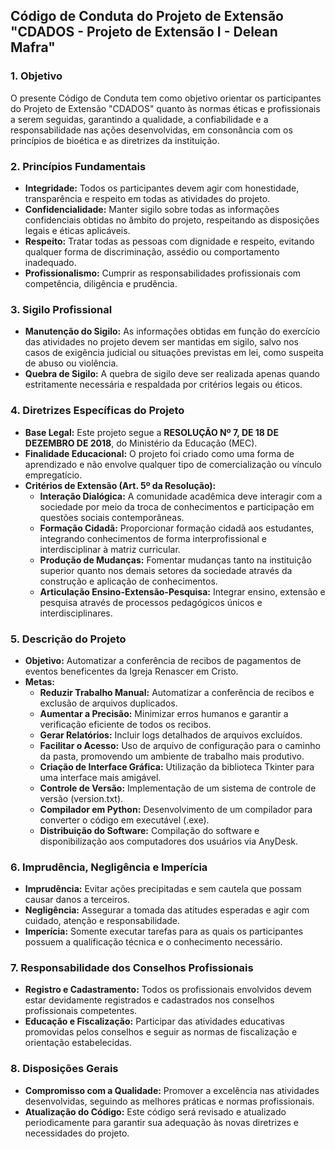 ## Código de Conduta do Projeto de Extensão "CDADOS - Projeto de Extensão I - Delean Mafra"

### 1. Objetivo
O presente Código de Conduta tem como objetivo orientar os participantes do Projeto de Extensão "CDADOS" quanto às normas éticas e profissionais a serem seguidas, garantindo a qualidade, a confiabilidade e a responsabilidade nas ações desenvolvidas, em consonância com os princípios de bioética e as diretrizes da instituição.

### 2. Princípios Fundamentais
- **Integridade:** Todos os participantes devem agir com honestidade, transparência e respeito em todas as atividades do projeto.
- **Confidencialidade:** Manter sigilo sobre todas as informações confidenciais obtidas no âmbito do projeto, respeitando as disposições legais e éticas aplicáveis.
- **Respeito:** Tratar todas as pessoas com dignidade e respeito, evitando qualquer forma de discriminação, assédio ou comportamento inadequado.
- **Profissionalismo:** Cumprir as responsabilidades profissionais com competência, diligência e prudência.

### 3. Sigilo Profissional
- **Manutenção do Sigilo:** As informações obtidas em função do exercício das atividades no projeto devem ser mantidas em sigilo, salvo nos casos de exigência judicial ou situações previstas em lei, como suspeita de abuso ou violência.
- **Quebra de Sigilo:** A quebra de sigilo deve ser realizada apenas quando estritamente necessária e respaldada por critérios legais ou éticos.

### 4. Diretrizes Específicas do Projeto
- **Base Legal:** Este projeto segue a **RESOLUÇÃO Nº 7, DE 18 DE DEZEMBRO DE 2018**, do Ministério da Educação (MEC).
- **Finalidade Educacional:** O projeto foi criado como uma forma de aprendizado e não envolve qualquer tipo de comercialização ou vínculo empregatício.
- **Critérios de Extensão (Art. 5º da Resolução):**
  - **Interação Dialógica:** A comunidade acadêmica deve interagir com a sociedade por meio da troca de conhecimentos e participação em questões sociais contemporâneas.
  - **Formação Cidadã:** Proporcionar formação cidadã aos estudantes, integrando conhecimentos de forma interprofissional e interdisciplinar à matriz curricular.
  - **Produção de Mudanças:** Fomentar mudanças tanto na instituição superior quanto nos demais setores da sociedade através da construção e aplicação de conhecimentos.
  - **Articulação Ensino-Extensão-Pesquisa:** Integrar ensino, extensão e pesquisa através de processos pedagógicos únicos e interdisciplinares.

### 5. Descrição do Projeto
- **Objetivo:** Automatizar a conferência de recibos de pagamentos de eventos beneficentes da Igreja Renascer em Cristo.
- **Metas:**
  - **Reduzir Trabalho Manual:** Automatizar a conferência de recibos e exclusão de arquivos duplicados.
  - **Aumentar a Precisão:** Minimizar erros humanos e garantir a verificação eficiente de todos os recibos.
  - **Gerar Relatórios:** Incluir logs detalhados de arquivos excluídos.
  - **Facilitar o Acesso:** Uso de arquivo de configuração para o caminho da pasta, promovendo um ambiente de trabalho mais produtivo.
  - **Criação de Interface Gráfica:** Utilização da biblioteca Tkinter para uma interface mais amigável.
  - **Controle de Versão:** Implementação de um sistema de controle de versão (version.txt).
  - **Compilador em Python:** Desenvolvimento de um compilador para converter o código em executável (.exe).
  - **Distribuição do Software:** Compilação do software e disponibilização aos computadores dos usuários via AnyDesk.

### 6. Imprudência, Negligência e Imperícia
- **Imprudência:** Evitar ações precipitadas e sem cautela que possam causar danos a terceiros.
- **Negligência:** Assegurar a tomada das atitudes esperadas e agir com cuidado, atenção e responsabilidade.
- **Imperícia:** Somente executar tarefas para as quais os participantes possuem a qualificação técnica e o conhecimento necessário.

### 7. Responsabilidade dos Conselhos Profissionais
- **Registro e Cadastramento:** Todos os profissionais envolvidos devem estar devidamente registrados e cadastrados nos conselhos profissionais competentes.
- **Educação e Fiscalização:** Participar das atividades educativas promovidas pelos conselhos e seguir as normas de fiscalização e orientação estabelecidas.

### 8. Disposições Gerais
- **Compromisso com a Qualidade:** Promover a excelência nas atividades desenvolvidas, seguindo as melhores práticas e normas profissionais.
- **Atualização do Código:** Este código será revisado e atualizado periodicamente para garantir sua adequação às novas diretrizes e necessidades do projeto.


